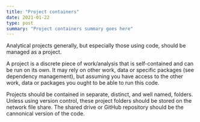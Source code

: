 ```yaml
---
title: "Project containers"
date: 2021-01-22
type: post
summary: "Project containers summary goes here"
---
```


Analytical projects generally, but especially those using code, should be managed as a project.

A project is a discrete piece of work/analysis that is self-contained and can be run on its own. It may rely on other work, data or specific packages (see dependency management), but assuming you have access to the other work, data or packages you ought to be able to run this code.

Projects should be contained in separate, distinct, and well named, folders. Unless using version control, these project folders should be stored on the network file share. The shared drive or GitHub repository should be the cannonical version of the code.
